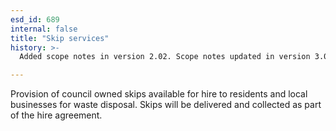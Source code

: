 ```yaml
---
esd_id: 689
internal: false
title: "Skip services"
history: >-
  Added scope notes in version 2.02. Scope notes updated in version 3.00. Term name changed from 'Commercial waste - skip services' to 'Refuse - skip services' in version 3.00. Name changed to 'Skip services' in version 4.00.

---
```


Provision of council owned skips available for hire to residents and local businesses for waste disposal.  Skips will be delivered and collected as part of the hire agreement.

